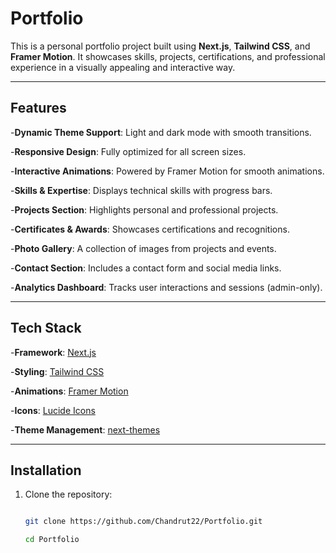 
# Portfolio

This is a personal portfolio project built using **Next.js**, **Tailwind CSS**, and **Framer Motion**. It showcases skills, projects, certifications, and professional experience in a visually appealing and interactive way.

---

## Features

-**Dynamic Theme Support**: Light and dark mode with smooth transitions.

-**Responsive Design**: Fully optimized for all screen sizes.

-**Interactive Animations**: Powered by Framer Motion for smooth animations.

-**Skills & Expertise**: Displays technical skills with progress bars.

-**Projects Section**: Highlights personal and professional projects.

-**Certificates & Awards**: Showcases certifications and recognitions.

-**Photo Gallery**: A collection of images from projects and events.

-**Contact Section**: Includes a contact form and social media links.

-**Analytics Dashboard**: Tracks user interactions and sessions (admin-only).

---

## Tech Stack

-**Framework**: [Next.js](https://nextjs.org/)

-**Styling**: [Tailwind CSS](https://tailwindcss.com/)

-**Animations**: [Framer Motion](https://www.framer.com/motion/)

-**Icons**: [Lucide Icons](https://lucide.dev/)

-**Theme Management**: [next-themes](https://github.com/pacocoursey/next-themes)

---

## Installation

1. Clone the repository:

   ```bash

   git clone https://github.com/Chandrut22/Portfolio.git

   cd Portfolio
   ```
